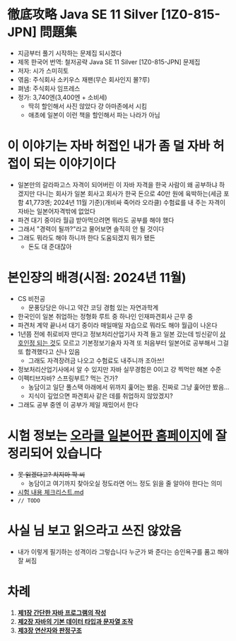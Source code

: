 # 徹底攻略 Java SE 11 Silver [1Z0-815-JPN] 問題集

- 지금부터 풀기 시작하는 문제집 되시겠다
- 제목 한국어 번역: 철저공략 Java SE 11 Silver [1Z0-815-JPN] 문제집
- 저자: 시가 스미히토
- 엮음: 주식회사 소키우스 재팬(무슨 회사인지 몰?루)
- 펴냄: 주식회사 임프레스
- 정가: 3,740엔(3,400엔 + 소비세)
	- 딱히 할인해서 사진 않았다 걍 아마존에서 시킴
	- 애초에 일본이 이런 책을 할인해서 파는 나라가 아님

# 이 이야기는 자바 허접인 내가 좀 덜 자바 허접이 되는 이야기이다

- 일본만의 갈라파고스 자격이 되어버린 이 자바 자격을 한국 사람이 왜 공부하냐 하겠지만 다니는 회사가 일본 회사고 회사가 한국 돈으로 40만 원에 육박하는(세금 포함 41,773엔; 2024년 11월 기준)(개비싸 죽어라 오라클) 수험료를 내 주는 자격이 자바는 일본어자격밖에 없었다
- 파견 대기 중이라 월급 받아먹으려면 뭐라도 공부를 해야 했다
- 그래서 "경력이 될까?"라고 물어보면 솔직히 안 될 것이다
- 그래도 뭐라도 해야 하니까 한다 도움되겠지 뭐가 됐든
	- 돈도 대 준대잖아
 
# 본인쟝의 배경(시점: 2024년 11월)

- CS 비전공
	- 문풍당당은 아니고 약간 코딩 경험 있는 자연과학계
- 한국인이 일본 취업하는 정형화 루트 중 하나인 인재파견회사 근무 중
- 파견처 계약 끝나서 대기 중이라 매일매일 자습으로 뭐라도 해야 월급이 나온다
- 1년쯤 전에 취로비자 딴다고 정보처리산업기사 자격 들고 일본 갔는데 빙신같이 [상호인정 되는 것](https://www.ipa.go.jp/shiken/asia/mutual-recognition/korea.html)도 모르고 기본정보기술자 자격 또 처음부터 일본어로 공부해서 그걸 또 합격했다고 신나 있음
	- 그래도 자격장려금 나오고 수험료도 내주니까 조아쓰!
- 정보처리산업기사에서 알 수 있지만 자바 실무경험은 0이고 걍 찍먹만 해본 수준
- 이펙티브자바? 스프링부트? 먹는 건가?
	- 농담이고 일단 풀스택 아래에서 위까지 훑어는 봤음. 진짜로 그냥 훑어만 봤음...
	- 지식이 깊었으면 파견회사 같은 데를 취업하지 않았겠지?
- 그래도 공부 중엔 이 공부가 제일 재밌어서 한다

# 시험 정보는 [오라클 일본어판 홈페이지](https://www.oracle.com/jp/education/certification/javase-11-programmer-1/)에 잘 정리되어 있습니다

- ~~못 읽겠다고? 치지마 팍 씨~~
	- 농담이고 여기까지 찾아오실 정도라면 어느 정도 읽을 줄 알아야 한다는 의미
- [시험 내용 체크리스트.md](./시험내용%20체크리스트.md)
- `// TODO`

# 사실 님 보고 읽으라고 쓰진 않았음

- 내가 이렇게 필기하는 성격이라 그렇습니다 누군가 봐 준다는 승인욕구를 품고 해야 잘 써짐

# 차례

1. **[제1장 간단한 자바 프로그램의 작성](./문제풀이/1장%20간단한%20자바%20프로그램의%20작성.md)**
1. **[제2장 자바의 기본 데이터 타입과 문자열 조작](./문제풀이/2장%20자바의%20기본%20데이터%20타입과%20문자열%20조작.md)**
1. **[제3장 연산자와 판정구조](./문제풀이/3장%20연산자와%20판정구조.md)**